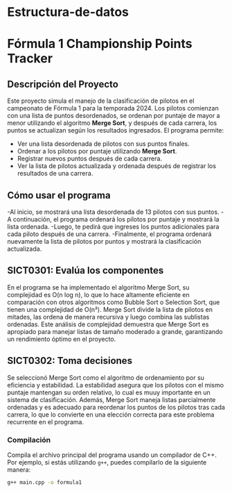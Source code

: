 # Estructura-de-datos
# Fórmula 1 Championship Points Tracker

## Descripción del Proyecto

Este proyecto simula el manejo de la clasificación de pilotos en el campeonato de Fórmula 1 para la temporada 2024. 
Los pilotos comienzan con una lista de puntos desordenados, se ordenan por puntaje de mayor a menor utilizando el algoritmo **Merge Sort**,
y después de cada carrera, los puntos se actualizan según los resultados ingresados. El programa permite:

- Ver una lista desordenada de pilotos con sus puntos finales.
- Ordenar a los pilotos por puntaje utilizando **Merge Sort**.
- Registrar nuevos puntos después de cada carrera.
- Ver la lista de pilotos actualizada y ordenada después de registrar los resultados de una carrera.

## Cómo usar el programa
-Al inicio, se mostrará una lista desordenada de 13 pilotos con sus puntos.
-A continuación, el programa ordenará los pilotos por puntaje y mostrará la lista ordenada.
-Luego, te pedirá que ingreses los puntos adicionales para cada piloto después de una carrera.
-Finalmente, el programa ordenará nuevamente la lista de pilotos por puntos y mostrará la clasificación actualizada.

## SICT0301: Evalúa los componentes
En el programa se ha implementado el algoritmo Merge Sort, su complejidad es O(n log n), lo que lo hace altamente eficiente en comparación con otros algoritmos como Bubble Sort o Selection Sort, que tienen una complejidad de O(n²). Merge Sort divide la lista de pilotos en mitades, las ordena de manera recursiva y luego combina las sublistas ordenadas. Este análisis de complejidad demuestra que Merge Sort es apropiado para manejar listas de tamaño moderado a grande, garantizando un rendimiento óptimo en el proyecto.

## SICT0302: Toma decisiones
Se seleccionó Merge Sort como el algoritmo de ordenamiento por su eficiencia y estabilidad. La estabilidad asegura que los pilotos con el mismo puntaje mantengan su orden relativo, lo cual es muuy importante en un sistema de clasificación. Además, Merge Sort maneja listas parcialmente ordenadas y es adecuado para reordenar los puntos de los pilotos tras cada carrera, lo que lo convierte en una elección correcta para este problema recurrente en el programa.


### Compilación

Compila el archivo principal del programa usando un compilador de C++. Por ejemplo, si estás utilizando `g++`, puedes compilarlo de la siguiente manera:

```bash
g++ main.cpp -o formula1


